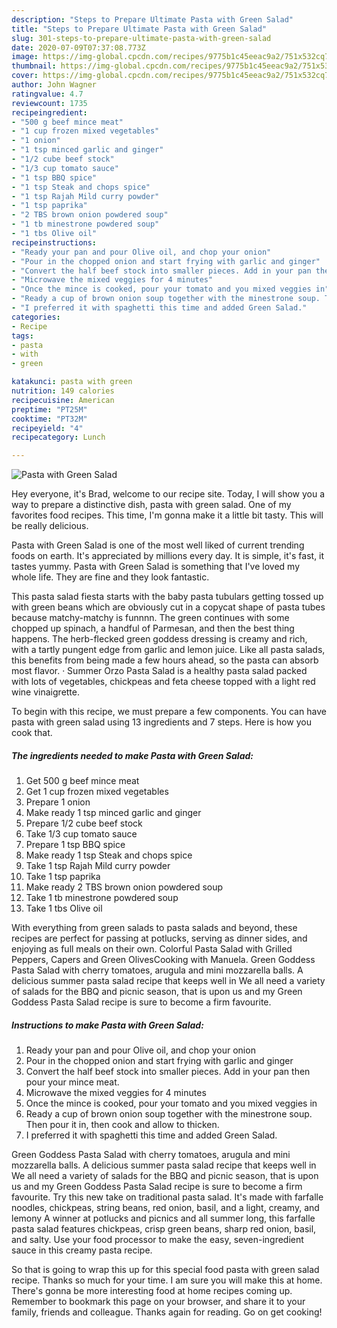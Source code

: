 ```yaml
---
description: "Steps to Prepare Ultimate Pasta with Green Salad"
title: "Steps to Prepare Ultimate Pasta with Green Salad"
slug: 301-steps-to-prepare-ultimate-pasta-with-green-salad
date: 2020-07-09T07:37:08.773Z
image: https://img-global.cpcdn.com/recipes/9775b1c45eeac9a2/751x532cq70/pasta-with-green-salad-recipe-main-photo.jpg
thumbnail: https://img-global.cpcdn.com/recipes/9775b1c45eeac9a2/751x532cq70/pasta-with-green-salad-recipe-main-photo.jpg
cover: https://img-global.cpcdn.com/recipes/9775b1c45eeac9a2/751x532cq70/pasta-with-green-salad-recipe-main-photo.jpg
author: John Wagner
ratingvalue: 4.7
reviewcount: 1735
recipeingredient:
- "500 g beef mince meat"
- "1 cup frozen mixed vegetables"
- "1 onion"
- "1 tsp minced garlic and ginger"
- "1/2 cube beef stock"
- "1/3 cup tomato sauce"
- "1 tsp BBQ spice"
- "1 tsp Steak and chops spice"
- "1 tsp Rajah Mild curry powder"
- "1 tsp paprika"
- "2 TBS brown onion powdered soup"
- "1 tb minestrone powdered soup"
- "1 tbs Olive oil"
recipeinstructions:
- "Ready your pan and pour Olive oil, and chop your onion"
- "Pour in the chopped onion and start frying with garlic and ginger"
- "Convert the half beef stock into smaller pieces. Add in your pan then pour your mince meat."
- "Microwave the mixed veggies for 4 minutes"
- "Once the mince is cooked, pour your tomato and you mixed veggies in"
- "Ready a cup of brown onion soup together with the minestrone soup. Then pour it in, then cook and allow to thicken."
- "I preferred it with spaghetti this time and added Green Salad."
categories:
- Recipe
tags:
- pasta
- with
- green

katakunci: pasta with green 
nutrition: 149 calories
recipecuisine: American
preptime: "PT25M"
cooktime: "PT32M"
recipeyield: "4"
recipecategory: Lunch

---
```



![Pasta with Green Salad](https://img-global.cpcdn.com/recipes/9775b1c45eeac9a2/751x532cq70/pasta-with-green-salad-recipe-main-photo.jpg)

Hey everyone, it's Brad, welcome to our recipe site. Today, I will show you a way to prepare a distinctive dish, pasta with green salad. One of my favorites food recipes. This time, I'm gonna make it a little bit tasty. This will be really delicious.

Pasta with Green Salad is one of the most well liked of current trending foods on earth. It's appreciated by millions every day. It is simple, it's fast, it tastes yummy. Pasta with Green Salad is something that I've loved my whole life. They are fine and they look fantastic.

This pasta salad fiesta starts with the baby pasta tubulars getting tossed up with green beans which are obviously cut in a copycat shape of pasta tubes because matchy-matchy is funnnn. The green continues with some chopped up spinach, a handful of Parmesan, and then the best thing happens. The herb-flecked green goddess dressing is creamy and rich, with a tartly pungent edge from garlic and lemon juice. Like all pasta salads, this benefits from being made a few hours ahead, so the pasta can absorb most flavor. · Summer Orzo Pasta Salad is a healthy pasta salad packed with lots of vegetables, chickpeas and feta cheese topped with a light red wine vinaigrette.


To begin with this recipe, we must prepare a few components. You can have pasta with green salad using 13 ingredients and 7 steps. Here is how you cook that.

<!--inarticleads1-->

##### The ingredients needed to make Pasta with Green Salad:

1. Get 500 g beef mince meat
1. Get 1 cup frozen mixed vegetables
1. Prepare 1 onion
1. Make ready 1 tsp minced garlic and ginger
1. Prepare 1/2 cube beef stock
1. Take 1/3 cup tomato sauce
1. Prepare 1 tsp BBQ spice
1. Make ready 1 tsp Steak and chops spice
1. Take 1 tsp Rajah Mild curry powder
1. Take 1 tsp paprika
1. Make ready 2 TBS brown onion powdered soup
1. Take 1 tb minestrone powdered soup
1. Take 1 tbs Olive oil


With everything from green salads to pasta salads and beyond, these recipes are perfect for passing at potlucks, serving as dinner sides, and enjoying as full meals on their own. Colorful Pasta Salad with Grilled Peppers, Capers and Green OlivesCooking with Manuela. Green Goddess Pasta Salad with cherry tomatoes, arugula and mini mozzarella balls. A delicious summer pasta salad recipe that keeps well in We all need a variety of salads for the BBQ and picnic season, that is upon us and my Green Goddess Pasta Salad recipe is sure to become a firm favourite. 

<!--inarticleads2-->

##### Instructions to make Pasta with Green Salad:

1. Ready your pan and pour Olive oil, and chop your onion
1. Pour in the chopped onion and start frying with garlic and ginger
1. Convert the half beef stock into smaller pieces. Add in your pan then pour your mince meat.
1. Microwave the mixed veggies for 4 minutes
1. Once the mince is cooked, pour your tomato and you mixed veggies in
1. Ready a cup of brown onion soup together with the minestrone soup. Then pour it in, then cook and allow to thicken.
1. I preferred it with spaghetti this time and added Green Salad.


Green Goddess Pasta Salad with cherry tomatoes, arugula and mini mozzarella balls. A delicious summer pasta salad recipe that keeps well in We all need a variety of salads for the BBQ and picnic season, that is upon us and my Green Goddess Pasta Salad recipe is sure to become a firm favourite. Try this new take on traditional pasta salad. It&#39;s made with farfalle noodles, chickpeas, string beans, red onion, basil, and a light, creamy, and lemony A winner at potlucks and picnics and all summer long, this farfalle pasta salad features chickpeas, crisp green beans, sharp red onion, basil, and salty. Use your food processor to make the easy, seven-ingredient sauce in this creamy pasta recipe. 

So that is going to wrap this up for this special food pasta with green salad recipe. Thanks so much for your time. I am sure you will make this at home. There's gonna be more interesting food at home recipes coming up. Remember to bookmark this page on your browser, and share it to your family, friends and colleague. Thanks again for reading. Go on get cooking!
